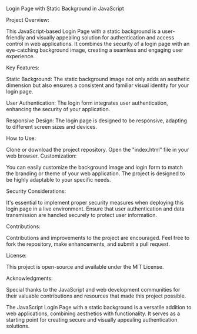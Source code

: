 Login Page with Static Background in JavaScript

Project Overview:

This JavaScript-based Login Page with a static background is a user-friendly and visually appealing solution for authentication and access control in web applications. It combines the security of a login page with an eye-catching background image, creating a seamless and engaging user experience.

Key Features:

Static Background: The static background image not only adds an aesthetic dimension but also ensures a consistent and familiar visual identity for your login page.

User Authentication: The login form integrates user authentication, enhancing the security of your application.

Responsive Design: The login page is designed to be responsive, adapting to different screen sizes and devices.

How to Use:

Clone or download the project repository.
Open the "index.html" file in your web browser.
Customization:

You can easily customize the background image and login form to match the branding or theme of your web application. The project is designed to be highly adaptable to your specific needs.

Security Considerations:

It's essential to implement proper security measures when deploying this login page in a live environment. Ensure that user authentication and data transmission are handled securely to protect user information.

Contributions:

Contributions and improvements to the project are encouraged. Feel free to fork the repository, make enhancements, and submit a pull request.

License:

This project is open-source and available under the MIT License.

Acknowledgments:

Special thanks to the JavaScript and web development communities for their valuable contributions and resources that made this project possible.

The JavaScript Login Page with a static background is a versatile addition to web applications, combining aesthetics with functionality. It serves as a starting point for creating secure and visually appealing authentication solutions.
